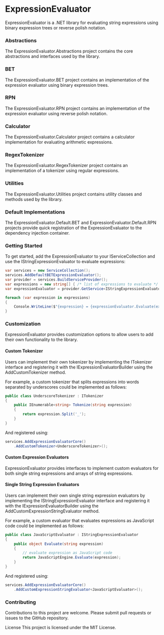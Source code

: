 # ExpressionEvaluator
ExpressionEvaluator is a .NET library for evaluating string expressions using binary expression trees or reverse polish notation.

### Abstractions
The ExpressionEvaluator.Abstractions project contains the core abstractions and interfaces used by the library.

### BET
The ExpressionEvaluator.BET project contains an implementation of the expression evaluator using binary expression trees.

### RPN
The ExpressionEvaluator.RPN project contains an implementation of the expression evaluator using reverse polish notation.

### Calculator
The ExpressionEvaluator.Calculator project contains a calculator implementation for evaluating arithmetic expressions.

### RegexTokenizer
The ExpressionEvaluator.RegexTokenizer project contains an implementation of a tokenizer using regular expressions.

### Utilities
The ExpressionEvaluator.Utilities project contains utility classes and methods used by the library.

### Default Implementations
The ExpressionEvaluator.Default.BET and ExpressionEvaluator.Default.RPN projects provide quick registration of the ExpressionEvaluator to the dependency injection container.

### Getting Started
To get started, add the ExpressionEvaluator to your IServiceCollection and use the IStringExpressionEvaluator to evaluate expressions:

```csharp
var services = new ServiceCollection();
services.AddDefaultBETExpressionEvaluator();
var provider = services.BuildServiceProvider();
var expressions = new string[] { /* list of expressions to evaluate */ };
var expressionEvaluator = provider.GetService<IStringExpressionEvaluator>();

foreach (var expression in expressions)
{
    Console.WriteLine($"{expression} = {expressionEvaluator.Evaluate(expression)}");
}
```

### Customization
ExpressionEvaluator provides customization options to allow users to add their own functionality to the library.

#### Custom Tokenizer
Users can implement their own tokenizer by implementing the ITokenizer interface and registering it with the IExpressionEvaluatorBuilder using the AddCustomTokenizer method.

For example, a custom tokenizer that splits expressions into words separated by underscores could be implemented as follows:


```csharp
public class UnderscoreTokenizer : ITokenizer
{
    public IEnumerable<string> Tokenize(string expression)
    {
        return expression.Split('_');
    }
}
```
And registered using:

```csharp
services.AddExpressionEvaluatorCore()
    .AddCustomTokenizer<UnderscoreTokenizer>();
```

#### Custom Expression Evaluators
ExpressionEvaluator provides interfaces to implement custom evaluators for both single string expressions and arrays of string expressions.

#### Single String Expression Evaluators
Users can implement their own single string expression evaluators by implementing the IStringExpressionEvaluator interface and registering it with the IExpressionEvaluatorBuilder using the AddCustomExpressionStringEvaluator method.

For example, a custom evaluator that evaluates expressions as JavaScript code could be implemented as follows:

```csharp
public class JavaScriptEvaluator : IStringExpressionEvaluator
{
    public object Evaluate(string expression)
    {
        // evaluate expression as JavaScript code
        return JavaScriptEngine.Evaluate(expression);
    }
}
```

And registered using:

```csharp
services.AddExpressionEvaluatorCore()
    .AddCustomExpressionStringEvaluator<JavaScriptEvaluator>();
```

### Contributing
Contributions to this project are welcome. Please submit pull requests or issues to the GitHub repository.

License
This project is licensed under the MIT License.

